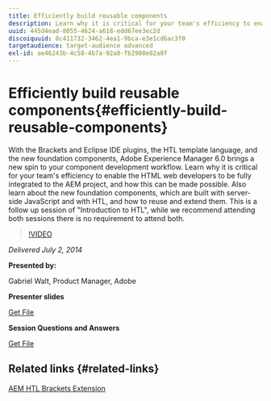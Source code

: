 ```yaml
---
title: Efficiently build reusable components
description: Learn why it is critical for your team's efficiency to enable the HTML web developers to be fully integrated to the AEM project, and how this can be made possible. Also learn about the new foundation components, which are built with server-side JavaScript and with HTL, and how to reuse and extend them.
uuid: 445d4ead-8055-4624-a618-edd67ee3ec2d
discoiquuid: 8c411732-3462-4ea1-9bca-e3e1cd6ac3f0
targetaudience: target-audience advanced
exl-id: ae46243b-4c58-4b7a-92a0-fb2900e02a8f
---
```

# Efficiently build reusable components{#efficiently-build-reusable-components}

With the Brackets and Eclipse IDE plugins, the HTL template language, and the new foundation components, Adobe Experience Manager 6.0 brings a new spin to your component development workflow. Learn why it is critical for your team's efficiency to enable the HTML web developers to be fully integrated to the AEM project, and how this can be made possible. Also learn about the new foundation components, which are built with server-side JavaScript and with HTL, and how to reuse and extend them. This is a follow up session of "Introduction to HTL", while we recommend attending both sessions there is no requirement to attend both.

>[!VIDEO](https://video.tv.adobe.com/v/19503/?quality=9)

*Delivered July 2, 2014*

**Presented by:**

Gabriel Walt, Product Manager, Adobe

**Presenter slides**

[Get File](assets/efficiently-build-reusable-components.pdf)

**Session Questions and Answers**

[Get File](assets/efficiently-build-reusable-components-q-a.pdf)

## Related links {#related-links}

[AEM HTL Brackets Extension](https://github.com/Adobe-Marketing-Cloud/aem-brackets-extension#AEM6#BeautifulMarkup)

<!--
[Get back to the Overview](https://helpx.adobe.com/experience-manager/kt/eseminars/gems/aem-index.html)
-->
